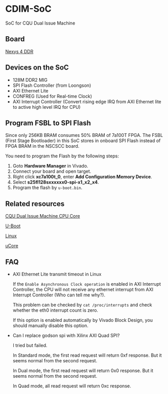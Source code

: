 # CDIM-SoC

SoC for CQU Dual Issue Machine

## Board

[Nexys 4 DDR](https://digilent.com/reference/programmable-logic/nexys-4-ddr/start)

## Devices on the SoC

- 128M DDR2 MIG
- SPI Flash Controller (from Loongson)
- AXI Ethernet Lite
- CONFREG (Used for Real-time Clock)
- AXI Interrupt Controller (Convert rising edge IRQ from AXI Ethernet lite to active high level IRQ for CPU)

## Program FSBL to SPI Flash

Since only 256KB BRAM consumes 50% BRAM of 7a100T FPGA. The FSBL (First Stage Bootloader) in this SoC stores in onboard SPI Flash instead of FPGA BRAM in the NSCSCC board.

You need to program the Flash by the following steps:

1. Goto **Hardware Manager** in Vivado.
2. Connect your board and open target.
3. Right click **xc7a100t_0**, enter **Add Configuration Memory Device**.
4. Select **s25fl128sxxxxxx0-spi-x1_x2_x4**.
5. Program the flash by `u-boot.bin`.

## Related resources

[CQU Dual Issue Machine CPU Core](https://github.com/Maxpicca-Li/CDIM)

[U-Boot](https://github.com/cyyself/u-boot/tree/cdim_soc)

[Linux](https://github.com/cyyself/linux/tree/cdim_soc)

[uCore](https://github.com/cyyself/ucore-thumips/tree/cdim_soc)

## FAQ

- AXI Ethernet Lite transmit timeout in Linux

    If the `Enable Asynchronous Clock operation` is enabled in AXI Interrupt Controller, the CPU will not receive any ethernet interrupt from AXI Interrupt Controller (Who can tell me why?).
    
    This problem can be checked by `cat /proc/interrupts` and check whether the eth0 interrupt count is zero.

    If this option is enabled automatically by Vivado Block Design, you should manually disable this option.

- Can I replace godson spi with Xilinx AXI Quad SPI?

    I tried but failed.
    
    In Standard mode, the first read request will return 0xf response. But it seems normal from the second request.

    In Dual mode, the first read request will return 0x0 response. But it seems normal from the second request.

    In Quad mode, all read request will return 0xc response.